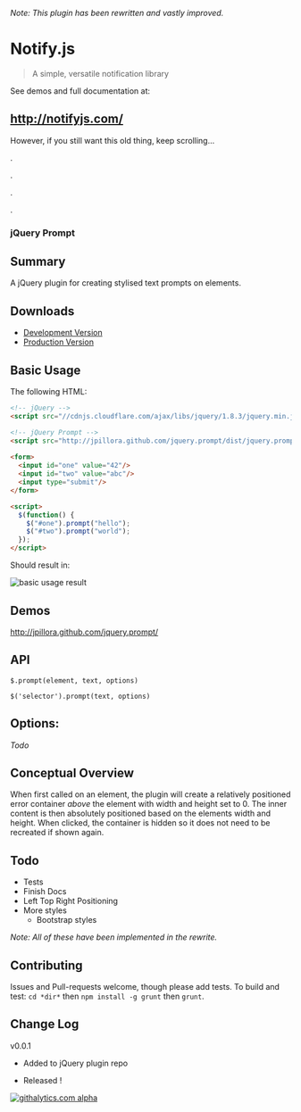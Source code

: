 

*Note: This plugin has been rewritten and vastly improved.*


Notify.js
=====

> A simple, versatile notification library


See demos and full documentation at:

## http://notifyjs.com/


However, if you still want this old thing, keep scrolling...

.

.

.

.





### jQuery Prompt


Summary
---
A jQuery plugin for creating stylised text prompts on elements.

Downloads
---

* [Development Version]
* [Production Version]

Basic Usage
---

The following HTML:

``` html
<!-- jQuery -->
<script src="//cdnjs.cloudflare.com/ajax/libs/jquery/1.8.3/jquery.min.js"></script>

<!-- jQuery Prompt -->
<script src="http://jpillora.github.com/jquery.prompt/dist/jquery.prompt.min.js"></script>
 
<form>
  <input id="one" value="42"/>
  <input id="two" value="abc"/>
  <input type="submit"/>
</form>

<script>
  $(function() {
    $("#one").prompt("hello");
    $("#two").prompt("world");
  });
</script>
```

Should result in:

![basic usage result](http://jpillora.github.com/jquery.prompt/docs/screeny.png)

Demos
---
http://jpillora.github.com/jquery.prompt/

API
---

`$.prompt(element, text, options)`

`$('selector').prompt(text, options)`

Options:
---
*Todo*

Conceptual Overview
---
When first called on an element, the plugin will create a relatively positioned error container *above* the element with width and height set to 0. The inner content is then absolutely positioned based on the elements width and height. When clicked, the container is hidden so it does not need to be recreated if shown again. 

Todo
---
* Tests
* Finish Docs
* Left Top Right Positioning
* More styles
  * Bootstrap styles

*Note: All of these have been implemented in the rewrite.*

Contributing
---
Issues and Pull-requests welcome, though please add tests. To build and test: `cd *dir*` then `npm install -g grunt` then `grunt`.

Change Log
---

v0.0.1

* Added to jQuery plugin repo

* Released !

  [Development Version]: http://jpillora.github.com/jquery.prompt/dist/jquery.prompt.js
  [Production Version]: http://jpillora.github.com/jquery.prompt/dist/jquery.prompt.min.js



<!-- Tracker -->
[![githalytics.com alpha](https://cruel-carlota.pagodabox.com/2ec87aabeaf1ff78eef8883aae18577c "githalytics.com")](http://githalytics.com/github.com/jpillora)

